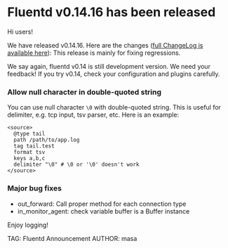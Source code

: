 # Fluentd v0.14.16 has been released

Hi users!

We have released v0.14.16. Here are the changes ([full ChangeLog is available here](https://github.com/fluent/fluentd/blob/master/ChangeLog)):
This release is mainly for fixing regressions.

We say again, fluentd v0.14 is still development version. We need your feedback!
If you try v0.14, check your configuration and plugins carefully.

### Allow null character in double-quoted string

You can use null character `\0` with double-quoted string.
This is useful for delimiter, e.g. tcp input, tsv parser, etc.
Here is an example:

    <source>
      @type tail
      path /path/to/app.log
      tag tail.test
      format tsv
      keys a,b,c
      delimiter "\0" # \0 or '\0' doesn't work
    </source>

### Major bug fixes

* out\_forward: Call proper method for each connection type
* in\_monitor\_agent: check variable buffer is a Buffer instance

Enjoy logging!


TAG: Fluentd Announcement
AUTHOR: masa
